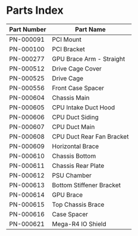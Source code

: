 # Parts Index

| Part Number | Part Name                 |
|-------------|---------------------------|
| PN-000091   | PCI Mount                 |
| PN-000100   | PCI Bracket               |
| PN-000277   | GPU Brace Arm - Straight  |
| PN-000512   | Drive Cage Cover          |
| PN-000525   | Drive Cage                |
| PN-000556   | Front Case Spacer         |
| PN-000604   | Chassis Main              |
| PN-000605   | CPU Intake Duct Hood      |
| PN-000606   | CPU Duct Siding           |
| PN-000607   | CPU Duct Main             |
| PN-000608   | CPU Duct Rear Fan Bracket |
| PN-000609   | Horizontal Brace          |
| PN-000610   | Chassis Bottom            |
| PN-000611   | Chassis Rear Plate        |
| PN-000612   | PSU Chamber               |
| PN-000613   | Bottom Stiffener Bracket  |
| PN-000614   | GPU Brace                 |
| PN-000615   | Top Chassis Brace         |
| PN-000616   | Case Spacer               |
| PN-000621   | Mega-R4 IO Shield         |
